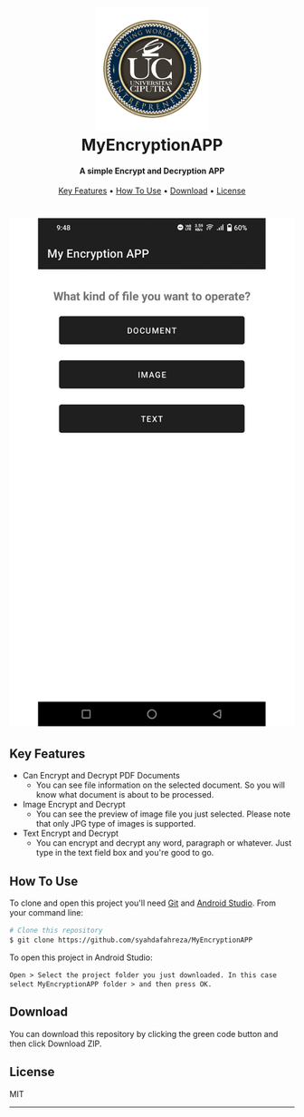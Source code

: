 
<h1 align="center">
  <br>
  <img src="https://raw.githubusercontent.com/syahdafahreza/MyEncryptionAPP/main/additional%20res/logo/logo.png" alt="MyEncryptionAPP" width="200"></a>
  <br>
  MyEncryptionAPP
  <br>
</h1>

<h4 align="center">A simple Encrypt and Decryption APP</h4>

<p align="center">
  <a href="#key-features">Key Features</a> •
  <a href="#how-to-use">How To Use</a> •
  <a href="#download">Download</a> •
  <a href="#license">License</a>
</p>

<h1 align="center">
  <img src="https://raw.githubusercontent.com/syahdafahreza/MyEncryptionAPP/main/additional%20res/screenshots/Screenshot_20220616_094811.png" alt="MyEncryptionAPP" width="512"></a>
</h1>

## Key Features

* Can Encrypt and Decrypt PDF Documents
  - You can see file information on the selected document. So you will know what document is about to be processed.
* Image Encrypt and Decrypt
  - You can see the preview of image file you just selected. Please note that only JPG type of images is supported.
* Text Encrypt and Decrypt
  - You can encrypt and decrypt any word, paragraph or whatever. Just type in the text field box and you're good to go. 

## How To Use

To clone and open this project you'll need [Git](https://git-scm.com) and [Android Studio](https://developer.android.com/studio). From your command line:

```bash
# Clone this repository
$ git clone https://github.com/syahdafahreza/MyEncryptionAPP
```

To open this project in Android Studio:
```
Open > Select the project folder you just downloaded. In this case select MyEncryptionAPP folder > and then press OK.
```


## Download

You can download this repository by clicking the green code button and then click Download ZIP.

## License

MIT

---
